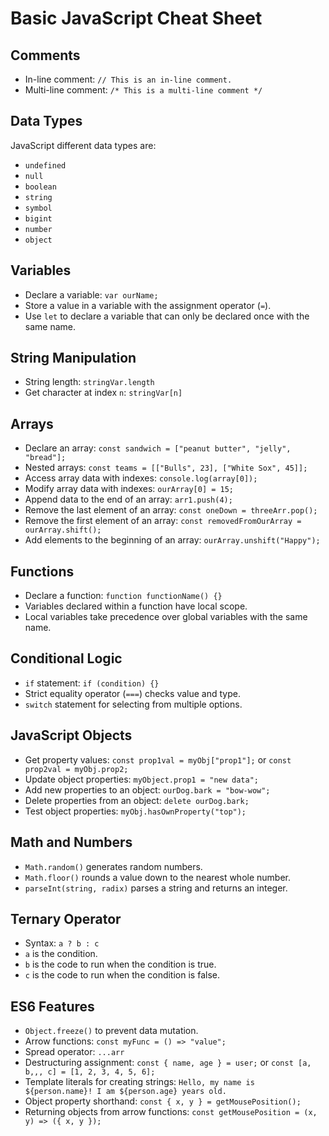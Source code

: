 # Basic JavaScript Cheat Sheet

## Comments

- In-line comment: `// This is an in-line comment.`
- Multi-line comment: `/* This is a multi-line comment */`

## Data Types

JavaScript different data types are:
- `undefined`
- `null`
- `boolean`
- `string`
- `symbol`
- `bigint`
- `number`
- `object`

## Variables

- Declare a variable: `var ourName;`
- Store a value in a variable with the assignment operator (`=`).
- Use `let` to declare a variable that can only be declared once with the same name.

## String Manipulation

- String length: `stringVar.length`
- Get character at index `n`: `stringVar[n]`

## Arrays

- Declare an array: `const sandwich = ["peanut butter", "jelly", "bread"];`
- Nested arrays: `const teams = [["Bulls", 23], ["White Sox", 45]];`
- Access array data with indexes: `console.log(array[0]);`
- Modify array data with indexes: `ourArray[0] = 15;`
- Append data to the end of an array: `arr1.push(4);`
- Remove the last element of an array: `const oneDown = threeArr.pop();`
- Remove the first element of an array: `const removedFromOurArray = ourArray.shift();`
- Add elements to the beginning of an array: `ourArray.unshift("Happy");`

## Functions

- Declare a function: `function functionName() {}`
- Variables declared within a function have local scope.
- Local variables take precedence over global variables with the same name.

## Conditional Logic

- `if` statement: `if (condition) {}`
- Strict equality operator (`===`) checks value and type.
- `switch` statement for selecting from multiple options.

## JavaScript Objects

- Get property values: `const prop1val = myObj["prop1"];` or `const prop2val = myObj.prop2;`
- Update object properties: `myObject.prop1 = "new data";`
- Add new properties to an object: `ourDog.bark = "bow-wow";`
- Delete properties from an object: `delete ourDog.bark;`
- Test object properties: `myObj.hasOwnProperty("top");`

## Math and Numbers

- `Math.random()` generates random numbers.
- `Math.floor()` rounds a value down to the nearest whole number.
- `parseInt(string, radix)` parses a string and returns an integer.

## Ternary Operator

- Syntax: `a ? b : c`
- `a` is the condition.
- `b` is the code to run when the condition is true.
- `c` is the code to run when the condition is false.

## ES6 Features

- `Object.freeze()` to prevent data mutation.
- Arrow functions: `const myFunc = () => "value";`
- Spread operator: `...arr`
- Destructuring assignment: `const { name, age } = user;` or `const [a, b,,, c] = [1, 2, 3, 4, 5, 6];`
- Template literals for creating strings: ``Hello, my name is ${person.name}! I am ${person.age} years old.``
- Object property shorthand: `const { x, y } = getMousePosition();`
- Returning objects from arrow functions: `const getMousePosition = (x, y) => ({ x, y });`

